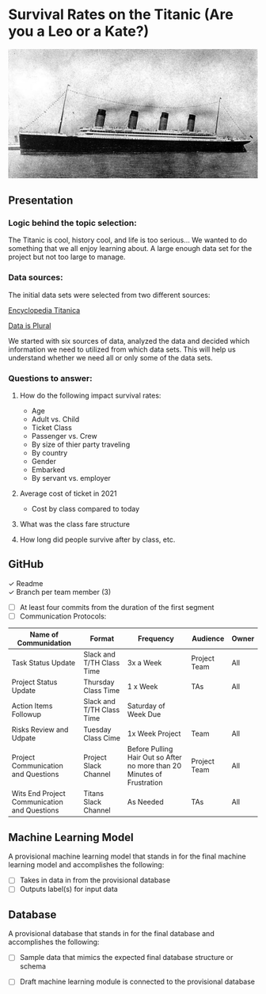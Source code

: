 # Survival Rates on the Titanic (Are you a Leo or a Kate?)
![](Resources\Images\R_M_S_Titanic.jpg)

## Presentation

### Logic behind the topic selection:
The Titanic is cool, history cool, and life is too serious… We wanted to do something that we all enjoy learning about. A large enough data set for the project but not too large to manage.

### Data sources:
The initial data sets were selected from two different sources:

[Encyclopedia Titanica](https://www.encyclopedia-titanica.org/)

[Data is Plural](https://www.data-is-plural.com/archive/2016-03-30-edition/)

We started with six sources of data, analyzed the data and decided which information we need to utilized from which data sets.  This will help us understand whether we need all or only some of the data sets.

### Questions to answer:
1. How do the following impact survival rates:
    * Age
    * Adult vs. Child
    * Ticket Class
    * Passenger vs. Crew
    * By size of thier party traveling
    * By country
    * Gender
    * Embarked
    * By servant vs. employer

2. Average cost of ticket in 2021
    * Cost by class compared to today
3. What was the class fare structure
4. How long did people survive after by class, etc.

## GitHub

✓ Readme  
✓ Branch per team member (3)
- [ ] At least four commits from the duration of the first segment
- [ ] Communication Protocols:

Name of Communidation | Format | Frequency | Audience | Owner
----------------------|--------|-----------|----------|------
Task Status Update | Slack and T/TH Class Time | 3x a Week | Project Team | All
Project Status Update |	Thursday Class Time |	1 x Week |	TAs |	All
Action Items Followup |	Slack and T/TH Class Time |	Saturday of Week Due		
Risks Review and Udpate |	Tuesday Class Cime |	1x Week	Project | Team |	All
Project Communication and Questions |	Project Slack Channel |	Before Pulling Hair Out so After no more than 20 Minutes of Frustration |	Project Team |	All
Wits End Project Communication and Questions |	Titans Slack Channel |	As Needed |	TAs	 | All

## Machine Learning Model

A provisional machine learning model that stands in for the final machine learning model and accomplishes the following:   
- [ ] Takes in data in from the provisional database   
- [ ] Outputs label(s) for input data

## Database

A provisional database that stands in for the final database and accomplishes the following: 
- [ ] Sample data that mimics the expected final database structure or schema 
- [ ] Draft machine learning module is connected to the provisional database


